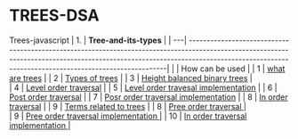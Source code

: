 # TREES-DSA
Trees-javascript
| 1. | **Tree-and-its-types**                                                                                                                                                        |
| ---| ------------------------------------------------------------------------------------------------------------------------------------------------------------------------------------------------------------------------------------|
|    | How can be used                                                                                                                                                          |
| 1 | [what are trees](#)                                                                                                                                                       |
| 2 | [Types of trees](#)                                                                                                                                                       |
| 3 | [Height balanced binary trees](#)                                                                                                                                         |                                                                                                                                                         
| 4 | [Level order traversal](#)                                                                                                                                                |
| 5 | [Level order travesal implementation](#)                                                                                                                                  |
| 6 | [Post order traversal](#)                                                                                                                                                 |
| 7 | [Posr order traversal implementation](#)                                                                                                                                  |
| 8 | [In order traversal](#)                                                                                                                                                   |
| 9 | [Terms related to trees](#)                                                                                                                                               |
| 8 | [Pree order traversal ](#)                                                                                                                                                |       
| 9 | [Pree order traversal implementation ](#)                                                                                                                                | 
| 10 | [In order traversal implementation ](#)                                                                                                                                 |    

